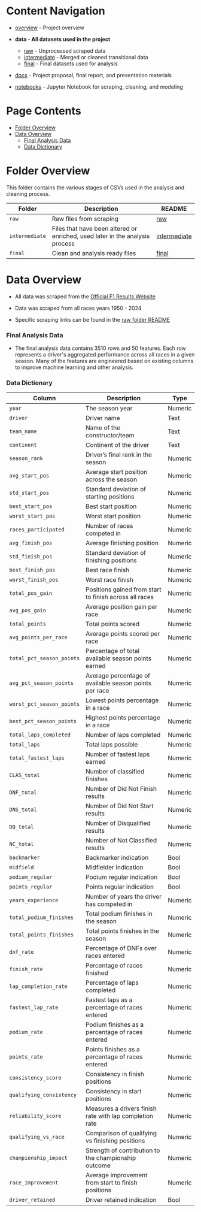 # Content Navigation

- [overview](../README.md) - Project overview

- **data - All datasets used in the project**
  - [raw](../data/raw/README.md) - Unprocessed scraped data
  - [intermediate](../data/intermediate/README.md) - Merged or cleaned transitional data
  - [final](../data/final/README.md) - Final datasets used for analysis
- [docs](../docs/README.md) - Project proposal, final report, and presentation materials
- [notebooks](../notebooks/README.md) - Jupyter Notebook for scraping, cleaning, and modeling

# Page Contents

- [Folder Overview](#Folder-Overview)
- [Data Overview](#Data-Overview)
  - [Final Analysis Data](#Final-Analysis-Data)
  - [Data Dictionary](#Data-Dictionary)

# Folder Overview

This folder contains the various stages of CSVs used in the analysis and cleaning process.

| Folder         | Description                                                                  | README                                      |
| -------------- | ---------------------------------------------------------------------------- | ------------------------------------------- |
| `raw`          | Raw files from scraping                                                      | [raw](data/raw/README.md)                   |
| `intermediate` | Files that have been altered or enriched, used later in the analysis process | [intermediate](data/intermediate/README.md) |
| `final`        | Clean and analysis ready files                                               | [final](data/final/README.md)               |

# Data Overview

- All data was scraped from the [Official F1 Results Website](https://www.formula1.com/en/results/2025/races)

- Data was scraped from all races years 1950 - 2024

- Specific scraping links can be found in the [raw folder README](data/raw/README.md)

### Final Analysis Data

- The final analysis data contains 3510 rows and 50 features. Each row represents a driver's aggregated performance across all races in a given season. Many of the features are engineered based on existing columns to improve machine learning and other analysis. 

### Data Dictionary

| Column                    | Description                                                              | Type    |
| ------------------------- | ------------------------------------------------------------------------ | ------- |
| `year`                    | The season year                                                          | Numeric |
| `driver`                  | Driver name                                                              | Text    |
| `team_name`               | Name of the constructor/team                                             | Text    |
| `continent`               | Continent of the driver                                                  | Text    |
| `season_rank`             | Driver’s final rank in the season                                        | Numeric |
| `avg_start_pos`           | Average start position across the season                                 | Numeric |
| `std_start_pos`           | Standard deviation of starting positions                                 | Numeric |
| `best_start_pos`          | Best start position                                                      | Numeric |
| `worst_start_pos`         | Worst start position                                                     | Numeric |
| `races_participated`      | Number of races competed in                                              | Numeric |
| `avg_finish_pos`          | Average finishing position                                               | Numeric |
| `std_finish_pos`          | Standard deviation of finishing positions                                | Numeric |
| `best_finish_pos`         | Best race finish                                                         | Numeric |
| `worst_finish_pos`        | Worst race finish                                                        | Numeric |
| `total_pos_gain`          | Positions gained from start to finish across all races                   | Numeric |
| `avg_pos_gain`            | Average position gain per race                                           | Numeric |
| `total_points`            | Total points scored                                                      | Numeric |
| `avg_points_per_race`     | Average points scored per race                                           | Numeric |
| `total_pct_season_points` | Percentage of total available season points earned                       | Numeric |
| `avg_pct_season_points`   | Average percentage of available season points per race                   | Numeric |
| `worst_pct_season_points` | Lowest points percentage in a race                                       | Numeric |
| `best_pct_season_points`  | Highest points percentage in a race                                      | Numeric |
| `total_laps_completed`    | Number of laps completed                                                 | Numeric |
| `total_laps`              | Total laps possible                                                      | Numeric |
| `total_fastest_laps`      | Number of fastest laps earned                                            | Numeric |
| `CLAS_total`              | Number of classified finishes                                            | Numeric |
| `DNF_total`               | Number of Did Not Finish results                                         | Numeric |
| `DNS_total`               | Number of Did Not Start results                                          | Numeric |
| `DQ_total`                | Number of Disqualified results                                           | Numeric |
| `NC_total`                | Number of Not Classified results                                         | Numeric |
| `backmarker`              | Backmarker indication                                                    | Bool    |
| `midfield`                | Midfielder indication                                                    | Bool    |
| `podium_regular`          | Podium regular indication                                                | Bool    |
| `points_regular`          | Points regular indication                                                | Bool    |
| `years_experience`        | Number of years the driver has competed in                               | Numeric |
| `total_podium_finishes`   | Total podium finishes in the season                                      | Numeric |
| `total_points_finishes`   | Total points finishes in the season                                      | Numeric |
| `dnf_rate`                | Percentage of DNFs over races entered                                    | Numeric |
| `finish_rate`             | Percentage of races finished                                             | Numeric |
| `lap_completion_rate`     | Percentage of laps completed                                             | Numeric |
| `fastest_lap_rate`        | Fastest laps as a percentage of races entered                            | Numeric |
| `podium_rate`             | Podium finishes as a percentage of races entered                         | Numeric |
| `points_rate`             | Points finishes as a percentage of races entered                         | Numeric |
| `consistency_score`       | Consistency in finish positions                                          | Numeric |
| `qualifying_consistency`  | Consistency in start positions                                           | Numeric |
| `reliability_score`       | Measures a drivers finish rate with lap completion rate                  | Numeric |
| `qualifying_vs_race`      | Comparison of qualifying vs finishing positions                          | Numeric |
| `championship_impact`     | Strength of contribution to the championship outcome                     | Numeric |
| `race_improvement`        | Average improvement from start to finish positions                       | Numeric |
| `driver_retained`         | Driver retained indication                                               | Bool    |
